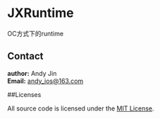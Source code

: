# JXRuntime

OC方式下的runtime

## Contact

**author:** Andy Jin  
**Email:** andy_ios@163.com

##Licenses

All source code is licensed under the [MIT License](https://github.com/andy0323/JXAddressBook/blob/master/LICENSE).


